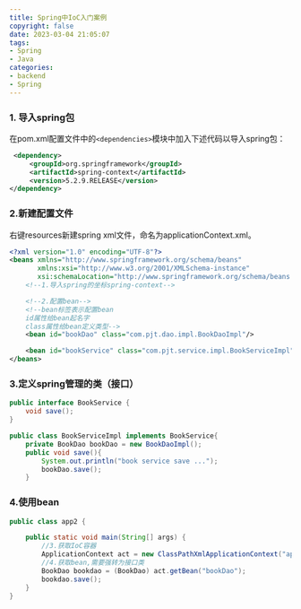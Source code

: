 ```yaml
---
title: Spring中IoC入门案例
copyright: false
date: 2023-03-04 21:05:07
tags:
- Spring
- Java
categories:
- backend
- Spring
---
```

### 1. 导入spring包

在pom.xml配置文件中的`<dependencies>`模块中加入下述代码以导入spring包：

```xml
 <dependency>
     <groupId>org.springframework</groupId>
     <artifactId>spring-context</artifactId>
     <version>5.2.9.RELEASE</version>
</dependency>
```
<!-- more -->
### 2.新建配置文件

右键resources新建spring xml文件，命名为applicationContext.xml。

```xml
<?xml version="1.0" encoding="UTF-8"?>
<beans xmlns="http://www.springframework.org/schema/beans"
       xmlns:xsi="http://www.w3.org/2001/XMLSchema-instance"
       xsi:schemaLocation="http://www.springframework.org/schema/beans http://www.springframework.org/schema/beans/spring-beans.xsd">
    <!--1.导入spring的坐标spring-context-->

    <!--2.配置bean-->
    <!--bean标签表示配置bean
    id属性给bean起名字
    class属性给bean定义类型-->
    <bean id="bookDao" class="com.pjt.dao.impl.BookDaoImpl"/>

    <bean id="bookService" class="com.pjt.service.impl.BookServiceImpl"/>
</beans>
```

### 3.定义spring管理的类（接口）

```java
public interface BookService {
    void save();
}
```

```java
public class BookServiceImpl implements BookService{
    private BookDao bookDao = new BookDaoImpl();
    public void save(){
        System.out.println("book service save ...");
        bookDao.save();
    }
```



### 4.使用bean

```java
public class app2 {

    public static void main(String[] args) {
        //3.获取IoC容器
        ApplicationContext act = new ClassPathXmlApplicationContext("applicationContext.xml");
        //4.获取bean,需要强转为接口类
        BookDao bookdao = (BookDao) act.getBean("bookDao");
        bookdao.save();
    }
}
```

